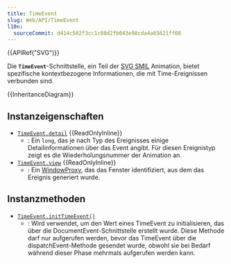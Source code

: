 ```yaml
---
title: TimeEvent
slug: Web/API/TimeEvent
l10n:
  sourceCommit: d414c502f3cc1c08d2fb043e98cda4a65621ff08
---
```


{{APIRef("SVG")}}

Die **`TimeEvent`**-Schnittstelle, ein Teil der [SVG SMIL](/de/docs/Web/SVG/SVG_animation_with_SMIL) Animation, bietet spezifische kontextbezogene Informationen, die mit Time-Ereignissen verbunden sind.

{{InheritanceDiagram}}

## Instanzeigenschaften

- [`TimeEvent.detail`](/de/docs/Web/API/TimeEvent/detail) {{ReadOnlyInline}}
  - : Ein `long`, das je nach Typ des Ereignisses einige Detailinformationen über das Event angibt. Für diesen Ereignistyp zeigt es die Wiederholungsnummer der Animation an.
- [`TimeEvent.view`](/de/docs/Web/API/TimeEvent/view) {{ReadOnlyInline}}
  - : Ein [WindowProxy](/de/docs/Glossary/WindowProxy), das das Fenster identifiziert, aus dem das Ereignis generiert wurde.

## Instanzmethoden

- [`TimeEvent.initTimeEvent()`](/de/docs/Web/API/TimeEvent/initTimeEvent)
  - : Wird verwendet, um den Wert eines TimeEvent zu initialisieren, das über die DocumentEvent-Schnittstelle erstellt wurde. Diese Methode darf nur aufgerufen werden, bevor das TimeEvent über die dispatchEvent-Methode gesendet wurde, obwohl sie bei Bedarf während dieser Phase mehrmals aufgerufen werden kann.
